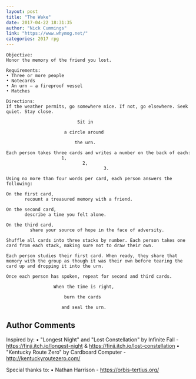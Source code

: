 ```yaml
---
layout: post
title: "The Wake"
date: 2017-04-22 18:31:35
author: "Nick Cummings"
link: "https://www.whymog.net/"
categories: 2017 rpg
---
```

```
Objective:
Honor the memory of the friend you lost.

Requirements:
• Three or more people
• Notecards
• An urn — a fireproof vessel
• Matches

Directions:
If the weather permits, go somewhere nice. If not, go elsewhere. Seek quiet. Stay close.

                           Sit in

                      a circle around

                          the urn.

Each person takes three cards and writes a number on the back of each:
                     1,
                             2,
                                     3.

Using no more than four words per card, each person answers the following:

On the first card,
       recount a treasured memory with a friend.

On the second card,
       describe a time you felt alone.

On the third card,
	     share your source of hope in the face of adversity.

Shuffle all cards into three stacks by number. Each person takes one card from each stack, making sure not to draw their own.

Each person studies their first card. When ready, they share that memory with the group as though it was their own before tearing the card up and dropping it into the urn.

Once each person has spoken, repeat for second and third cards.

                  When the time is right,

                      burn the cards

                     and seal the urn.

```
## Author Comments 

Inspired by:
• "Longest Night" and "Lost Constellation" by Infinite Fall - https://finji.itch.io/longest-night & https://finji.itch.io/lost-constellation
• "Kentucky Route Zero" by Cardboard Computer - http://kentuckyroutezero.com/

Special thanks to:
• Nathan Harrison - https://orbis-tertius.org/
